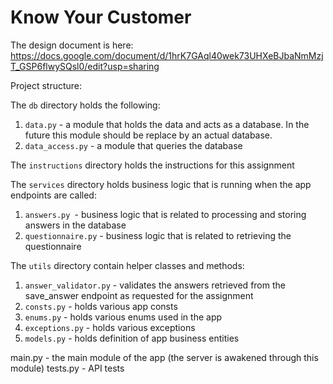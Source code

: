 # Know Your Customer

The design document is here:
https://docs.google.com/document/d/1hrK7GAql40wek73UHXeBJbaNmMzjT_GSP6flwySQsl0/edit?usp=sharing

Project structure:

The `db` directory holds the following:
1. `data.py` - a module that holds the data and acts as a database. In the future this module should be replace by an actual database.
2. `data_access.py` - a module that queries the database

The `instructions` directory holds the instructions for this assignment

The `services` directory holds business logic that is running when the app endpoints are called:
1. `answers.py `- business logic that is related to processing and storing answers in the database
2. `questionnaire.py` - business logic that is related to retrieving the questionnaire

The `utils` directory contain helper classes and methods:
1. `answer_validator.py` - validates the answers retrieved from the save_answer endpoint as requested for the assignment
2. `consts.py` - holds various app consts
3. `enums.py` - holds various enums used in the app
4. `exceptions.py` - holds various exceptions
5. `models.py` - holds definition of app business entities

main.py - the main module of the app (the server is awakened through this module)
tests.py - API tests
